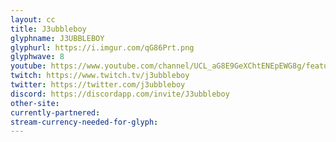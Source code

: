 ```yaml
---
layout: cc
title: J3ubbleboy
glyphname: J3UBBLEBOY
glyphurl: https://i.imgur.com/qG86Prt.png
glyphwave: 8
youtube: https://www.youtube.com/channel/UCL_aG8E9GeXChtENEpEWG8g/featured
twitch: https://www.twitch.tv/j3ubbleboy
twitter: https://twitter.com/j3ubbleboy
discord: https://discordapp.com/invite/J3ubbleboy
other-site: 
currently-partnered: 
stream-currency-needed-for-glyph: 
---
```


